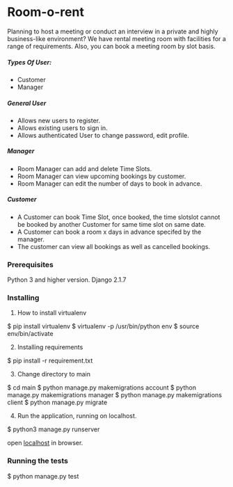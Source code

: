 # Room-o-rent

Planning to host a meeting or conduct an interview in a private and highly business-like environment?  We have rental meeting room with facilities for a range of requirements. Also, you can book a meeting room by slot basis.

##### Types Of User:
 - Customer
 - Manager
    
##### General User
 - Allows new users to register.
 - Allows existing users to sign in.
 - Allows authenticated User to change password, edit profile.
  
##### Manager
 - Room Manager can add and delete Time Slots.
 - Room Manager can view upcoming bookings by customer.
 - Room Manager can edit the number of days to book in advance.

##### Customer
 - A Customer can book Time Slot, once booked, the time slotslot cannot be booked by another Customer for same time slot on same date.
 - A Customer can book a room x days in advance specifed by the manager.
 - The customer can view all bookings as well as cancelled bookings.

### Prerequisites

Python 3 and higher version.
Django 2.1.7


### Installing
1. How to install virtualenv

$ pip install virtualenv 
$ virtualenv -p /usr/bin/python env
$ source env/bin/activate


2. Installing requirements

$ pip install -r requirement.txt


3. Change directory to main

$ cd main
$ python manage.py makemigrations account
$ python manage.py makemigrations manager
$ python manage.py makemigrations client
$ python manage.py migrate


4. Run the application, running on localhost.

$ python3 manage.py runserver

open [localhost](http://127.0.0.1:8000/) in browser.

### Running the tests

$ python manage.py test
